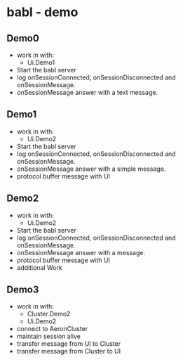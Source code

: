 # babl - demo

## Demo0
- work in with:
    - Ui.Demo1
- Start the babl server 
- log onSessionConnected, onSessionDisconnected and onSessionMessage.
- onSessionMessage answer with a text message.

## Demo1
- work in with:
    - Ui.Demo2
- Start the babl server
- log onSessionConnected, onSessionDisconnected and onSessionMessage.
- onSessionMessage answer with a simple message.
- protocol buffer message with UI

## Demo2
- work in with:
    - Ui.Demo2
- Start the babl server
- log onSessionConnected, onSessionDisconnected and onSessionMessage.
- onSessionMessage answer with a message.
- protocol buffer message with UI
- additional Work

## Demo3
- work in with:
    - Cluster.Demo2
    - Ui.Demo2
- connect to AeronCluster
- maintain session alive
- transfer message from UI to Cluster
- transfer message from Cluster to UI
